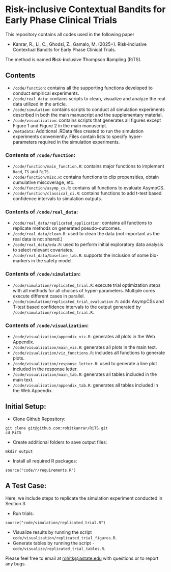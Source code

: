 # Risk-inclusive Contextual Bandits for Early Phase Clinical Trials

This repository contains all codes used in the following paper

- Kanrar, R., Li, C., Ghodsi, Z., Gamalo, M. (2025+). Risk-inclusive Contextual Bandits for Early Phase Clinical Trials.

The method is named **R**isk-**i**nclusive **T**hompson **S**ampling (RiTS).

## Contents

- `/code/function`: contains all the supporting functions developed to conduct empirical experiments.
- `/code/real_data`: contains scripts to clean, visualize and analyze the real data utilized in the article.
- `/code/simulation`: contains scripts to conduct all simulation experiments described in both the main manuscript and the supplementary material. 
- `/code/visualization`: contains scripts that generates all figures except Figure 1 and Figure 2 in the main manuscript.
- `/metadata`: Additional .RData files created to run the simulation experiments conveniently. Files contain lists to specify hyper-parameters required in the simulation experiments.

### Contents of `/code/function`:
- `/code/function/main_function.R`: contains major functions to implement `Rand`, `TS` and `RiTS`.
- `/code/function/misc.R`: contains functions to clip propensities, obtain cumulative miscoverage, etc. 
- `/code/function/asymp_cs.R`: contains all functions to evaluate AsympCS.
- `/code/function/classical_ci.R`: contains functions to add t-test based confidence intervals to simulation outputs. 

### Contents of `/code/real_data`:
- `/code/real_data/replicated_application`: contains all functions to replicate methods on generated pseudo-outcomes.
- `/code/real_data/clean.R`: used to clean the data (not important as the real data is not shared.) 
- `/code/real_data/eda.R`: used to perform initial exploratory data analysis to select relevant covariates.
- `/code/real_data/baseline_lab.R`: supports the inclusion of some bio-markers in the safety model.

### Contents of `/code/simulation`:
- `/code/simulation/replicated_trial.R`: execute trial optimization steps with all methods for all choices of hyper-parameters. Multiple cores execute different cases in parallel.
- `/code/simulation/replicated_trial_evaluation.R`: adds AsympCSs and T-test based confidence intervals to the output generated by `/code/simulation/replicated_trial.R`.

### Contents of `/code/visualization`:
- `/code/visualization/appendix_viz.R`: generates all plots in the Web Appendix.
- `/code/visualization/main_viz.R`: generates all plots in the main text.
- `/code/visualization/viz_functions.R`: includes all functions to generate plots.
- `/code/visualization/response_letter.R`: used to generate a line plot included in the response letter.
- `/code/visualization/main_tab.R`: generates all tables included in the main text.
- `/code/visualization/appendix_tab.R`: generates all tables included in the Web Appendix.


## Initial Setup:

- Clone Github Repository:


```
git clone git@github.com:rohitkanrar/RiTS.git
cd RiTS
```
- Create additional folders to save output files:

```
mkdir output
```

- Install all required R packages:

```
source("code/r/requirements.R")
```

## A Test Case:

Here, we include steps to replicate the simulation experiment conducted in Section 3.

- Run trials:
```
source("code/simulation/replicated_trial.R")

```
- Visualize results by running the script `code/visualization/replicated_trial_figures.R`.
- Generate tables by running the script `-code/visualize/replicated_trial_tables.R`.


Please feel free to email at rohitk@iastate.edu with questions or to report any bugs. 
